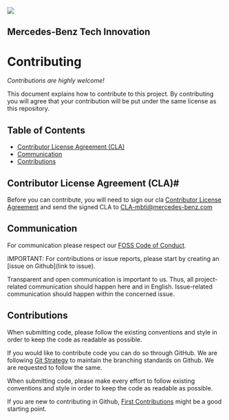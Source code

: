 <!-- SPDX-License-Identifier: MIT --->

<img src="https://avatars.githubusercontent.com/u/34240465?s=200&v=4">
<h2> Mercedes-Benz Tech Innovation </h2>

# Contributing

_Contributions are highly welcome!_

This document explains how to contribute to this project.
By contributing you will agree that your contribution will be put under the same license as this repository.

## Table of Contents
- [Contributor License Agreement (CLA)](#contributor-license-agreement-cla)
- [Communication](#communication)
- [Contributions](#contributions)

## Contributor License Agreement (CLA)#

Before you can contribute, you will need to sign our cla [Contributor License Agreement](https://github.com/mercedes-benz/foss/blob/master/cla/2022-04-25_MB_FOSS_CLA_MBTI.pdf) and send the signed CLA to <CLA-mbti@mercedes-benz.com>


## Communication
For communication please respect our [FOSS Code of Conduct](https://github.com/mercedes-benz/foss/blob/master/CODE_OF_CONDUCT.md).

IMPORTANT: For contributions or issue reports, please start by creating an [issue on Github](link to issue).

Transparent and open communication is important to us. Thus, all project-related communication should happen here and in English. Issue-related communication should happen within the concerned issue.

## Contributions
When submitting code, please follow the existing conventions and style in order to keep the code as readable as possible.

If you would like to contribute code you can do so through GitHub. We are following [Git Strategy](docs/GitStrategy.md) to maintain the branching standards on Github. We are requested to follow the same.

When submitting code, please make every effort to follow existing conventions and style in order to keep the code as readable as possible.

If you are new to contributing in Github, [First Contributions](https://github.com/firstcontributions/first-contributions) might be a good starting point.
